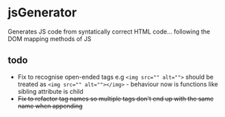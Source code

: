 # jsGenerator
Generates JS code from syntatically correct HTML code... following the DOM mapping methods of JS 

## todo
* Fix to recognise open-ended tags e.g ``<img src="" alt="">`` should be treated as ``<img src="" alt=""></img>`` - behaviour now is functions like sibling attribute is child
* ~~Fix to refactor tag names so multiple tags don't end up with the same name when appending~~